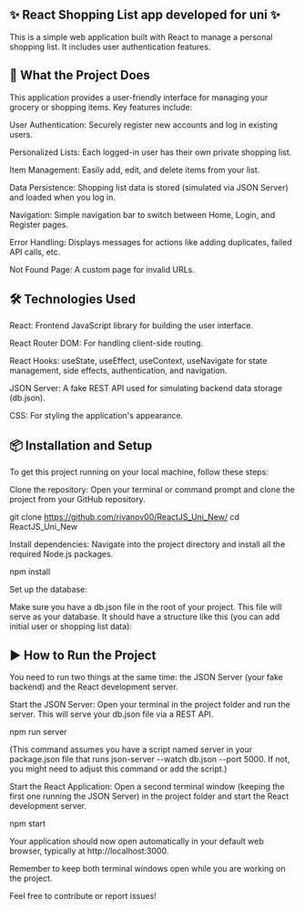 
## ✨ React Shopping List app developed for uni ✨

This is a simple web application built with React to manage a personal shopping list. It includes user authentication features.
## 🚀 What the Project Does

This application provides a user-friendly interface for managing your grocery or shopping items. Key features include:

User Authentication: Securely register new accounts and log in existing users.

Personalized Lists: Each logged-in user has their own private shopping list.

Item Management: Easily add, edit, and delete items from your list.

Data Persistence: Shopping list data is stored (simulated via JSON Server) and loaded when you log in.

Navigation: Simple navigation bar to switch between Home, Login, and Register pages.

Error Handling: Displays messages for actions like adding duplicates, failed API calls, etc.

Not Found Page: A custom page for invalid URLs.
## 🛠️ Technologies Used

React: Frontend JavaScript library for building the user interface.

React Router DOM: For handling client-side routing.

React Hooks: useState, useEffect, useContext, useNavigate for state management, side effects, authentication, and navigation.

JSON Server: A fake REST API used for simulating backend data storage (db.json).

CSS: For styling the application's appearance.
## 📦 Installation and Setup

To get this project running on your local machine, follow these steps:

Clone the repository:
Open your terminal or command prompt and clone the project from your GitHub repository.

git clone https://github.com/rivanov00/ReactJS_Uni_New/ 
cd ReactJS_Uni_New

Install dependencies:
Navigate into the project directory and install all the required Node.js packages.

npm install

Set up the database:

Make sure you have a db.json file in the root of your project. This file will serve as your database. It should have a structure like this (you can add initial user or shopping list data):
## ▶️ How to Run the Project
You need to run two things at the same time: the JSON Server (your fake backend) and the React development server.

Start the JSON Server:
Open your terminal in the project folder and run the server. This will serve your db.json file via a REST API.

npm run server

(This command assumes you have a script named server in your package.json file that runs json-server --watch db.json --port 5000. If not, you might need to adjust this command or add the script.)

Start the React Application:
Open a second terminal window (keeping the first one running the JSON Server) in the project folder and start the React development server.

npm start

Your application should now open automatically in your default web browser, typically at http://localhost:3000.

Remember to keep both terminal windows open while you are working on the project.

Feel free to contribute or report issues!